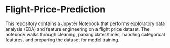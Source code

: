# Flight-Price-Prediction
This repository contains a Jupyter Notebook that performs exploratory data analysis (EDA) and feature engineering on a flight price dataset. The notebook walks through cleaning, parsing dates/times, handling categorical features, and preparing the dataset for model training.
